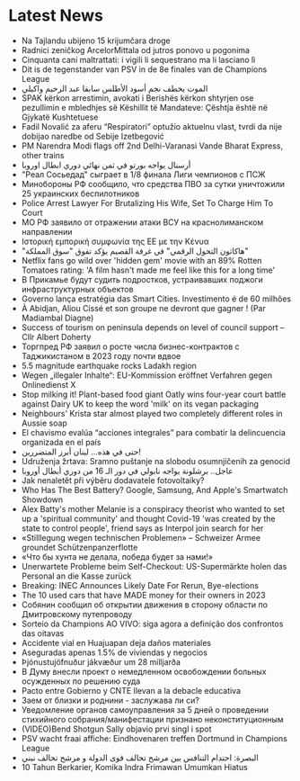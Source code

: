 # Latest News
-  Na Tajlandu ubijeno 15 krijumčara droge
-  Radnici zeničkog ArcelorMittala od jutros ponovo u pogonima
-  Cinquanta cani maltrattati: i vigili li sequestrano ma li lasciano lì
-  Dit is de tegenstander van PSV in de 8e finales van de Champions League
-  الموت يخطف نجم أسود الأطلس سابقا عبد الرحيم واكيلي
-  SPAK kërkon arrestimin, avokati i Berishës kërkon shtyrjen ose pezullimin e mbledhjes së Këshillit të Mandateve: Çështja është në Gjykatë Kushtetuese
-  Fadil Novalić za aferu “Respiratori” optužio aktuelnu vlast, tvrdi da nije dobijao naredbe od Sebije Izetbegović
-  PM Narendra Modi flags off 2nd Delhi-Varanasi Vande Bharat Express, other trains
-  أرسنال يواجه بورتو في ثمن نهائي دوري ابطال اوروبا
-  "Реал Сосьедад" сыграет в 1/8 финала Лиги чемпионов с ПСЖ
-  Минобороны РФ сообщило, что средства ПВО за сутки уничтожили 25 украинских беспилотников
-  Police Arrest Lawyer For Brutalizing His Wife, Set To Charge Him To Court
-  МО РФ заявило от отражении атаки ВСУ на краснолиманском направлении
-  Ιστορική εμπορική συμφωνία της ΕΕ με την Κένυα
-  "هاكاثون التحول الرقمي" في غرفة القصيم يؤكد تفوق "سوق المملكة"
-  Netflix fans go wild over 'hidden gem' movie with an 89% Rotten Tomatoes rating: 'A film hasn't made me feel like this for a long time'
-  В Прикамье будут судить подростков, устраивавших поджоги инфраструктурных объектов
-  Governo lança estratégia das Smart Cities. Investimento é de 60 milhões
-  À Abidjan, Aliou Cissé et son groupe ne devront que gagner ! (Par Madiambal Diagne)
-  Success of tourism on peninsula depends on level of council support – Cllr Albert Doherty
-  Торгпред РФ заявил о росте числа бизнес-контрактов с Таджикистаном в 2023 году почти вдвое
-  5.5 magnitude earthquake rocks Ladakh region
-  Wegen „illegaler Inhalte“: EU-Kommission eröffnet Verfahren gegen Onlinedienst X
-  Stop milking it! Plant-based food giant Oatly wins four-year court battle against Dairy UK to keep the word 'milk' on its vegan packaging
-  Neighbours' Krista star almost played two completely different roles in Aussie soap
-  El chavismo evalúa “acciones integrales” para combatir la delincuencia organizada en el país
-  حتى في هذه... لبنان أبرز المتضررين!
-  Udruženja žrtava: Sramno puštanje na slobodu osumnjičenih za genocid
-  عاجل.. برشلونة يواجه نابولي في دور الـ 16 من دوري أبطال أوروبا
-  Jak nenaletět při výběru dodavatele fotovoltaiky?
-  Who Has The Best Battery? Google, Samsung, And Apple's Smartwatch Showdown
-  Alex Batty's mother Melanie is a conspiracy theorist who wanted to set up a 'spiritual community' and thought Covid-19 'was created by the state to control people', friend says as Interpol join search for her
-  «Stilllegung wegen technischen Problemen» – Schweizer Armee groundet Schützenpanzerflotte
-  «Что бы хунта не делала, победа будет за нами!»
-  Unerwartete Probleme beim Self-Checkout: US-Supermärkte holen das Personal an die Kasse zurück
-  Breaking: INEC Announces Likely Date For Rerun, Bye-elections
-  The 10 used cars that have MADE money for their owners in 2023
-  Собянин сообщил об открытии движения в сторону области по Дмитровскому путепроводу
-  Sorteio da Champions AO VIVO: siga agora a definição dos confrontos das oitavas
-  Accidente vial en Huajuapan deja daños materiales
-  Aseguradas apenas 1.5% de viviendas y negocios
-  Þjónustujöfnuður jákvæður um 28 milljarða
-  В Думу внесли проект о немедленном освобождении больных осужденных по решению суда
-  Pacto entre Gobierno y CNTE llevan a la debacle educativa
-  Заем от близки и роднини - заслужава ли си?
-  Уведомление органов самоуправления за 5 дней о проведении стихийного собрания/манифестации признано неконституционным
-  (VIDEO)Bend Shotgun Sally objavio prvi singl i spot
-  PSV wacht fraai affiche: Eindhovenaren treffen Dortmund in Champions League
-  البصرة: احتدام التنافس بين مرشح تحالف قوى الدولة و مرشح تحالف نبني
-  10 Tahun Berkarier, Komika Indra Frimawan Umumkan Hiatus
